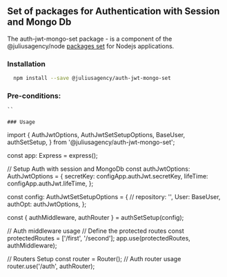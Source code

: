 ## Set of packages for Authentication with Session and Mongo Db

The auth-jwt-mongo-set package - is a component of the @juliusagency/node [packages set](https://github.com/JuliusAgency/node-packages-set) for Nodejs applications.  

<!-- <p>
  <a href="https://www.npmjs.com/package/@juliusagency/auth-jwt-mongo-set" target="_blank">
    <img alt="Version" src="https://img.shields.io/npm/v/@juliusagency/auth-jwt-mongo-set.svg">
  </a>
  <a href="https://github.com/JuliusAgency/auth-jwt-mongo-set#readme" target="_blank">
    <img alt="Documentation" src="https://img.shields.io/badge/documentation-yes-brightgreen.svg" />
  </a>
  <a href="https://github.com/JuliusAgency/auth-jwt-mongo-set/graphs/commit-activity" target="_blank">
    <img alt="Maintenance" src="https://img.shields.io/badge/Maintained%3F-yes-green.svg" />
  </a>
  <a href="https://github.com/JuliusAgency/auth-jwt-mongo-set/blob/master/LICENSE" target="_blank">
    <img alt="License: MIT" src="https://img.shields.io/badge/License-MIT-yellow.svg" />
  </a>
</p> -->

### Installation
```bash
  npm install --save @juliusagency/auth-jwt-mongo-set
```

### Pre-conditions:
```
``

### Usage  
```
import {
  AuthJwtOptions,
  AuthJwtSetSetupOptions,
  BaseUser,
  authSetSetup,
} from '@juliusagency/auth-jwt-mongo-set';

  const app: Express = express();

  // Setup Auth with session and MongoDb
  const authJwtOptions: AuthJwtOptions = {
    secretKey: configApp.authJwt.secretKey,
    lifeTime: configApp.authJwt.lifeTime,
  };

  const config: AuthJwtSetSetupOptions = {
    // repository: '',
    User: BaseUser,
    authOpt: authJwtOptions,
  };

  const { authMiddleware, authRouter } = authSetSetup(config);

  // Auth middleware usage
  // Define the protected routes
  const protectedRoutes = ['/first', '/second'];
  app.use(protectedRoutes, authMiddleware);

  // Routers Setup
  const router = Router();
  // Auth router usage
  router.use('/auth', authRouter);
```